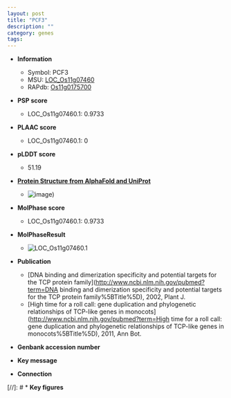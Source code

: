```yaml
---
layout: post
title: "PCF3"
description: ""
category: genes
tags: 
---
```


* **Information**  
    + Symbol: PCF3  
    + MSU: [LOC_Os11g07460](http://rice.plantbiology.msu.edu/cgi-bin/ORF_infopage.cgi?orf=LOC_Os11g07460)  
    + RAPdb: [Os11g0175700](http://rapdb.dna.affrc.go.jp/viewer/gbrowse_details/irgsp1?name=Os11g0175700)  

* **PSP score**  
    + LOC_Os11g07460.1: 0.9733 

* **PLAAC score**  
    + LOC_Os11g07460.1: 0 

* **pLDDT score**
    + 51.19

* **[Protein Structure from AlphaFold and UniProt](https://www.uniprot.org/uniprotkb/Q53PH2/entry#structure)**
    + ![image](https://ricepsp.github.io/images/Q5/AF-Q53PH2-F1.png))

* **MolPhase score**
    + LOC_Os11g07460.1: 0.9733

* **MolPhaseResult**
    + ![LOC_Os11g07460.1](https://ricepsp.github.io/pictures/LOC_Os11g/LOC_Os11g07460.1.png)

* **Publication**  
    + [DNA binding and dimerization specificity and potential targets for the TCP protein family](http://www.ncbi.nlm.nih.gov/pubmed?term=DNA binding and dimerization specificity and potential targets for the TCP protein family%5BTitle%5D), 2002, Plant J.
    + [High time for a roll call: gene duplication and phylogenetic relationships of TCP-like genes in monocots](http://www.ncbi.nlm.nih.gov/pubmed?term=High time for a roll call: gene duplication and phylogenetic relationships of TCP-like genes in monocots%5BTitle%5D), 2011, Ann Bot.

* **Genbank accession number**  

* **Key message**  

* **Connection**  

[//]: # * **Key figures**  


